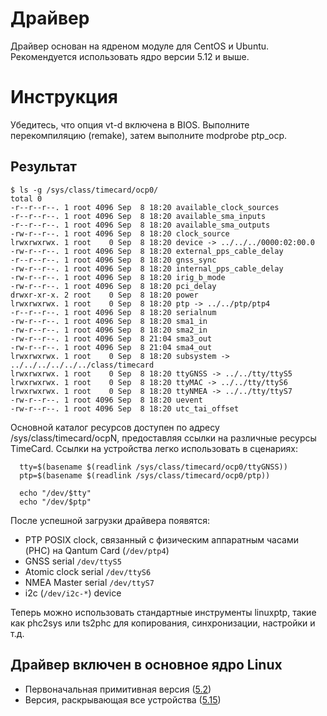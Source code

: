# Драйвер
Драйвер основан на ядреном модуле для CentOS и Ubuntu. Рекомендуется использовать ядро версии 5.12 и выше.

# Инструкция
Убедитесь, что опция vt-d включена в BIOS.
Выполните перекомпиляцию (remake), затем выполните modprobe ptp_ocp.

## Результат
```
$ ls -g /sys/class/timecard/ocp0/
total 0
-r--r--r--. 1 root 4096 Sep  8 18:20 available_clock_sources
-r--r--r--. 1 root 4096 Sep  8 18:20 available_sma_inputs
-r--r--r--. 1 root 4096 Sep  8 18:20 available_sma_outputs
-rw-r--r--. 1 root 4096 Sep  8 18:20 clock_source
lrwxrwxrwx. 1 root    0 Sep  8 18:20 device -> ../../../0000:02:00.0
-rw-r--r--. 1 root 4096 Sep  8 18:20 external_pps_cable_delay
-r--r--r--. 1 root 4096 Sep  8 18:20 gnss_sync
-rw-r--r--. 1 root 4096 Sep  8 18:20 internal_pps_cable_delay
-rw-r--r--. 1 root 4096 Sep  8 18:20 irig_b_mode
-rw-r--r--. 1 root 4096 Sep  8 18:20 pci_delay
drwxr-xr-x. 2 root    0 Sep  8 18:20 power
lrwxrwxrwx. 1 root    0 Sep  8 18:20 ptp -> ../../ptp/ptp4
-r--r--r--. 1 root 4096 Sep  8 18:20 serialnum
-rw-r--r--. 1 root 4096 Sep  8 18:20 sma1_in
-rw-r--r--. 1 root 4096 Sep  8 18:20 sma2_in
-rw-r--r--. 1 root 4096 Sep  8 21:04 sma3_out
-rw-r--r--. 1 root 4096 Sep  8 21:04 sma4_out
lrwxrwxrwx. 1 root    0 Sep  8 18:20 subsystem -> ../../../../../../class/timecard
lrwxrwxrwx. 1 root    0 Sep  8 18:20 ttyGNSS -> ../../tty/ttyS5
lrwxrwxrwx. 1 root    0 Sep  8 18:20 ttyMAC -> ../../tty/ttyS6
lrwxrwxrwx. 1 root    0 Sep  8 18:20 ttyNMEA -> ../../tty/ttyS7
-rw-r--r--. 1 root 4096 Sep  8 18:20 uevent
-rw-r--r--. 1 root 4096 Sep  8 18:20 utc_tai_offset
```

Основной каталог ресурсов доступен по адресу /sys/class/timecard/ocpN, предоставляя ссылки на различные ресурсы TimeCard. Ссылки на устройства легко использовать в сценариях:

```
  tty=$(basename $(readlink /sys/class/timecard/ocp0/ttyGNSS))
  ptp=$(basename $(readlink /sys/class/timecard/ocp0/ptp))

  echo "/dev/$tty"
  echo "/dev/$ptp"
```

После успешной загрузки драйвера появятся:
* PTP POSIX clock, связанный с физическим аппаратным часами (PHC) на Qantum Card  (`/dev/ptp4`) 
* GNSS serial `/dev/ttyS5` 
* Atomic clock serial `/dev/ttyS6`
* NMEA Master serial `/dev/ttyS7`
* i2c (`/dev/i2c-*`) device

Теперь можно использовать стандартные инструменты linuxptp, такие как phc2sys или ts2phc для копирования, синхронизации, настройки и т.д. 

## Драйвер включен в основное ядро Linux
* Первоначальная примитивная версия ([5.2](https://git.kernel.org/pub/scm/linux/kernel/git/netdev/net-next.git/commit/?id=a7e1abad13f3f0366ee625831fecda2b603cdc17))
* Версия, раскрывающая все устройства ([5.15](https://git.kernel.org/pub/scm/linux/kernel/git/torvalds/linux.git/commit/?id=773bda96492153e11d21eb63ac814669b51fc701)) 